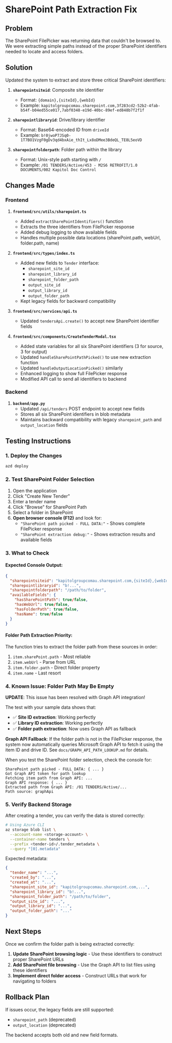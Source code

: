 # SharePoint Path Extraction Fix

## Problem
The SharePoint FilePicker was returning data that couldn't be browsed to. We were extracting simple paths instead of the proper SharePoint identifiers needed to locate and access folders.

## Solution
Updated the system to extract and store three critical SharePoint identifiers:

1. **`sharepointsiteid`**: Composite site identifier
   - Format: `{domain},{siteId},{webId}`
   - Example: `kapitolgroupcomau.sharepoint.com,3f283cd2-52b2-4fab-b54f-b04ed55ce017,7abf0348-e19d-40bc-89ef-ed848b7f2f1f`

2. **`sharepointlibraryid`**: Drive/library identifier
   - Format: Base64-encoded ID from `driveId`
   - Example: `b!0jwoP7JSq0-1T7BO1VzgF0gDv3qd4bxAie_thIt_Lx8oDMee3BdeQL_TE8L5eoVD`

3. **`sharepointfolderpath`**: Folder path within the library
   - Format: Unix-style path starting with `/`
   - Example: `/01 TENDERS/Active/453 - M2S6 RETROFIT/1.0 DOCUMENTS/002 Kapitol Doc Control`

## Changes Made

### Frontend

1. **`frontend/src/utils/sharepoint.ts`**
   - Added `extractSharePointIdentifiers()` function
   - Extracts the three identifiers from FilePicker response
   - Added debug logging to show available fields
   - Handles multiple possible data locations (sharePoint.path, webUrl, folder.path, name)

2. **`frontend/src/types/index.ts`**
   - Added new fields to `Tender` interface:
     - `sharepoint_site_id`
     - `sharepoint_library_id`
     - `sharepoint_folder_path`
     - `output_site_id`
     - `output_library_id`
     - `output_folder_path`
   - Kept legacy fields for backward compatibility

3. **`frontend/src/services/api.ts`**
   - Updated `tendersApi.create()` to accept new SharePoint identifier fields

4. **`frontend/src/components/CreateTenderModal.tsx`**
   - Added state variables for all six SharePoint identifiers (3 for source, 3 for output)
   - Updated `handleSharePointPathPicked()` to use new extraction function
   - Updated `handleOutputLocationPicked()` similarly
   - Enhanced logging to show full FilePicker response
   - Modified API call to send all identifiers to backend

### Backend

1. **`backend/app.py`**
   - Updated `/api/tenders` POST endpoint to accept new fields
   - Stores all six SharePoint identifiers in blob metadata
   - Maintains backward compatibility with legacy `sharepoint_path` and `output_location` fields

## Testing Instructions

### 1. Deploy the Changes
```bash
azd deploy
```

### 2. Test SharePoint Folder Selection

1. Open the application
2. Click "Create New Tender"
3. Enter a tender name
4. Click "Browse" for SharePoint Path
5. Select a folder in SharePoint
6. **Open browser console (F12)** and look for:
   - `"SharePoint path picked - FULL DATA:"` - Shows complete FilePicker response
   - `"SharePoint extraction debug:"` - Shows extraction results and available fields

### 3. What to Check

#### Expected Console Output:
```json
{
  "sharepointsiteid": "kapitolgroupcomau.sharepoint.com,{siteId},{webId}",
  "sharepointlibraryid": "b!...",
  "sharepointfolderpath": "/path/to/folder",
  "availableFields": {
    "hasSharePointPath": true/false,
    "hasWebUrl": true/false,
    "hasFolderPath": true/false,
    "hasName": true/false
  }
}
```

#### Folder Path Extraction Priority:
The function tries to extract the folder path from these sources in order:
1. `item.sharePoint.path` - Most reliable
2. `item.webUrl` - Parse from URL
3. `item.folder.path` - Direct folder property
4. `item.name` - Last resort

### 4. Known Issue: Folder Path May Be Empty

**UPDATE**: This issue has been resolved with Graph API integration!

The test with your sample data shows that:
- ✅ **Site ID extraction**: Working perfectly
- ✅ **Library ID extraction**: Working perfectly  
- ✅ **Folder path extraction**: Now uses Graph API as fallback

**Graph API Fallback**: If the folder path is not in the FilePicker response, the system now automatically queries Microsoft Graph API to fetch it using the item ID and drive ID. See `docs/GRAPH_API_PATH_LOOKUP.md` for details.

When you test the SharePoint folder selection, check the console for:

```
SharePoint path picked - FULL DATA: { ... }
Got Graph API token for path lookup
Fetching item path from Graph API: ...
Graph API response: { ... }
Extracted path from Graph API: /01 TENDERS/Active/...
Path source: graphApi
```

### 5. Verify Backend Storage

After creating a tender, you can verify the data is stored correctly:

```bash
# Using Azure CLI
az storage blob list \
  --account-name <storage-account> \
  --container-name tenders \
  --prefix <tender-id>/.tender_metadata \
  --query "[0].metadata"
```

Expected metadata:
```json
{
  "tender_name": "...",
  "created_by": "...",
  "created_at": "...",
  "sharepoint_site_id": "kapitolgroupcomau.sharepoint.com,...",
  "sharepoint_library_id": "b!...",
  "sharepoint_folder_path": "/path/to/folder",
  "output_site_id": "...",
  "output_library_id": "...",
  "output_folder_path": "..."
}
```

## Next Steps

Once we confirm the folder path is being extracted correctly:

1. **Update SharePoint browsing logic** - Use these identifiers to construct proper SharePoint URLs
2. **Add SharePoint file browsing** - Use the Graph API to list files using these identifiers
3. **Implement direct folder access** - Construct URLs that work for navigating to folders

## Rollback Plan

If issues occur, the legacy fields are still supported:
- `sharepoint_path` (deprecated)
- `output_location` (deprecated)

The backend accepts both old and new field formats.
